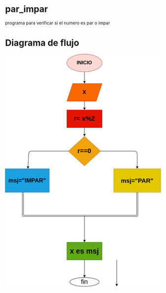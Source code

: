 # par_impar
programa para verificar si el numero es par o impar

# Diagrama de flujo
![Diagrama de flujo](diagrama.png "Diagrama de flujo")